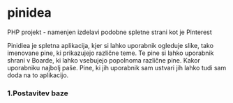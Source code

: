 # pinidea
 PHP projekt - namenjen izdelavi podobne spletne strani kot je Pinterest
 
 Pinidiea je spletna aplikacija, kjer si lahko uporabnik ogleduje slike, tako imenovane pine, ki prikazujejo različne teme. Te pine si lahko uporabnik shrani v Boarde, ki lahko vsebujejo popolnoma različne pine. Kakor uporabniku najbolj paše. Pine, ki jih uporabnik sam ustvari jih lahko tudi sam doda na to aplikacijo.
 

<h3>1.Postavitev baze</h3>
 
<code>
 <?php echo $url; ?>
</code>
